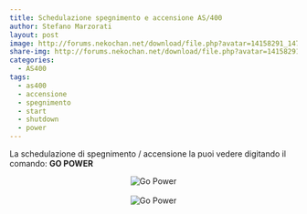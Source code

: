 ```yaml
---
title: Schedulazione spegnimento e accensione AS/400
author: Stefano Marzorati
layout: post
image: http://forums.nekochan.net/download/file.php?avatar=14158291_1477785421.png
share-img: http://forums.nekochan.net/download/file.php?avatar=14158291_1477785421.png
categories:
  - AS400
tags:
  - as400
  - accensione
  - spegnimento
  - start
  - shutdown
  - power
---
```

La schedulazione di spegnimento / accensione la puoi vedere digitando il comando: **GO POWER**

<center><img src="https://farm5.staticflickr.com/4714/25758852897_2a709049d3_o.png" alt="Go Power"></center>
<br>
<center><img src="https://farm5.staticflickr.com/4703/39919137444_5a1fb45712_o.png" alt="Go Power"></center>
